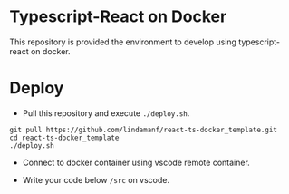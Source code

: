 # Typescript-React on Docker

This repository is provided the environment to develop using typescript-react on docker.

# Deploy

* Pull this repository and execute `./deploy.sh`.

```
git pull https://github.com/lindamanf/react-ts-docker_template.git
cd react-ts-docker_template
./deploy.sh
```

* Connect to docker container using vscode remote container.

* Write your code below `/src` on vscode.
